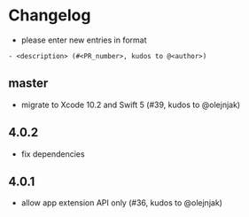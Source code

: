 # Changelog

- please enter new entries in format 

```
- <description> (#<PR_number>, kudos to @<author>)
```

## master

- migrate to Xcode 10.2 and Swift 5 (#39, kudos to @olejnjak)

## 4.0.2

- fix dependencies 

## 4.0.1

- allow app extension API only (#36, kudos to @olejnjak)
